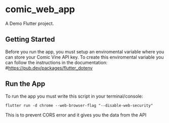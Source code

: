 # comic_web_app

A Demo Flutter project.

## Getting Started

Before you run the app, you must setup an enviromental variable
where you can store your Comic Vine API key. To create this enviromental
variable you can follow the instructions in the documentation:
#https://pub.dev/packages/flutter_dotenv


## Run the App

To run the app you must write this script in your terminal/console:
```
flutter run -d chrome --web-browser-flag "--disable-web-security"
```
This is to prevent CORS error and it gives you the data from the API